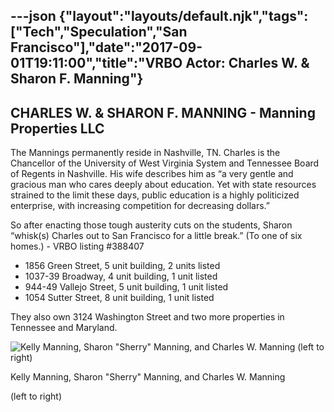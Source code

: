---json
{"layout":"layouts/default.njk","tags":["Tech","Speculation","San Francisco"],"date":"2017-09-01T19:11:00","title":"VRBO Actor: Charles W. &amp; Sharon F. Manning"}
---

**CHARLES W. & SHARON F. MANNING -** **Manning Properties LLC**
---------------------------------------------------------------

The Mannings permanently reside in Nashville, TN. Charles is the Chancellor of the University of West Virginia System and Tennessee Board of Regents in Nashville. His wife describes him as “a very gentle and gracious man who cares deeply about education. Yet with state resources strained to the limit these days, public education is a highly politicized enterprise, with increasing competition for decreasing dollars.”

So after enacting those tough austerity cuts on the students, Sharon “whisk(s) Charles out to San Francisco for a little break.” (To one of six homes.) - VRBO listing #388407

*   1856 Green Street, 5 unit building, 2 units listed
*   1037-39 Broadway, 4 unit building, 1 unit listed
*   944-49 Vallejo Street, 5 unit building, 1 unit listed
*   1054 Sutter Street, 8 unit building, 1 unit listed

They also own 3124 Washington Street and two more properties in Tennessee and Maryland.

![Kelly Manning, Sharon "Sherry" Manning, and Charles W. Manning   (left to right)](https://images.squarespace-cdn.com/content/v1/52b7d7a6e4b0b3e376ac8ea2/1412320824173-XGGWNXBX01P76B4WRP2E/ke17ZwdGBToddI8pDm48kGy9K3bQKl5TrxEkm2jWeENZw-zPPgdn4jUwVcJE1ZvWEtT5uBSRWt4vQZAgTJucoTqqXjS3CfNDSuuf31e0tVFyHMUbB6nXGAgva53zKoF4YRcWuU9K6d25gh_zZLUYkCb8BodarTVrzIWCp72ioWw/Kelly+Manning%2C+Sharon+%E2%80%9CSherry%E2%80%9D+Manning+and+Charles+W+Manning)

Kelly Manning, Sharon "Sherry" Manning, and Charles W. Manning

(left to right)